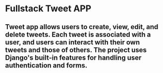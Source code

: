 # Fullstack Tweet APP 
## Tweet app allows users to create, view, edit, and delete tweets. Each tweet is associated with a user, and users can interact with their own tweets and those of others. The project uses Django's built-in features for handling user authentication and forms.
